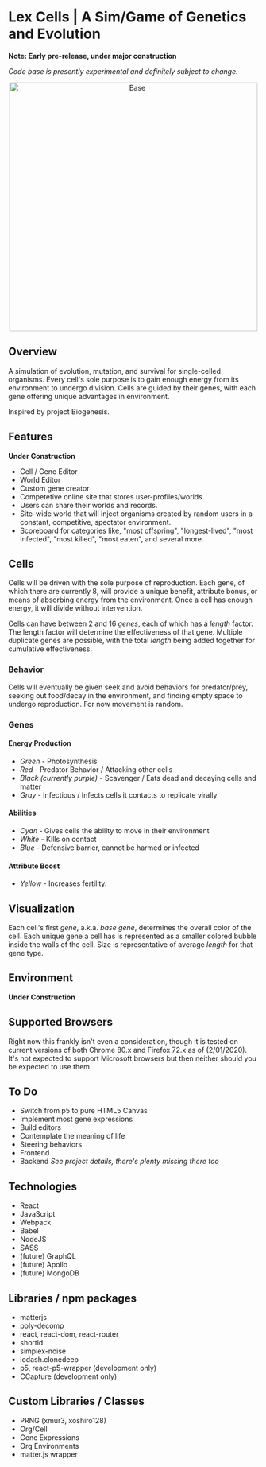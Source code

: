 # Lex Cells | A Sim/Game of Genetics and Evolution

**Note: Early pre-release, under major construction**

*Code base is presently experimental and definitely subject to change.*
<p align="center"><img src="./readme_imgs/demo2.gif" alt="Base" width="500"></p>

## Overview
A simulation of evolution, mutation, and survival for single-celled organisms.
Every cell's sole purpose is to gain enough energy from its environment to 
undergo division.  Cells are guided by their genes, with each gene offering
unique advantages in environment.

Inspired by project Biogenesis.

## Features

**Under Construction**
  * Cell / Gene Editor
  * World Editor
  * Custom gene creator
  * Competetive online site that stores user-profiles/worlds.  
  * Users can share their worlds and records.
  * Site-wide world that will inject organisms created by random users in
    a constant, competitive, spectator environment.
  * Scoreboard for categories like, "most offspring",
    "longest-lived", "most infected", "most killed", "most eaten", and several
    more.

## Cells
Cells will be driven with the sole purpose of reproduction.  Each gene, of which
there are currently 8, will provide a unique benefit, attribute bonus, or means
of absorbing energy from the environment.  Once a cell has enough energy, it
will divide without intervention.

Cells can have between 2 and 16 *genes*, each of which has a *length* factor.
The length factor will determine the effectiveness of that gene.  Multiple 
duplicate genes are possible, with the total *length* being added together for
cumulative effectiveness.

### Behavior
Cells will eventually be given seek and avoid behaviors for predator/prey,
seeking out food/decay in the environment, and finding empty space to undergo
reproduction.  For now movement is random.

### Genes
#### Energy Production
  * *Green* - Photosynthesis
  * *Red* - Predator Behavior / Attacking other cells
  * *Black (currently purple)* - Scavenger / Eats dead and decaying cells and matter
  * *Gray* - Infectious / Infects cells it contacts to replicate virally

#### Abilities
  * *Cyan* - Gives cells the ability to move in their environment
  * *White* - Kills on contact
  * *Blue* - Defensive barrier, cannot be harmed or infected

#### Attribute Boost
  * *Yellow* - Increases fertility.

## Visualization
Each cell's first *gene*, a.k.a. *base gene*, determines the overall color of
the cell.  Each unique gene a cell has is represented as a smaller colored
bubble inside the walls of the cell.  Size is representative of average
*length* for that gene type.

## Environment
**Under Construction**

## Supported Browsers
Right now this frankly isn't even a consideration, though
it is tested on current versions of both Chrome 80.x and Firefox 72.x
as of (2/01/2020).  It's not expected to support Microsoft
browsers but then neither should you be expected to use
them.

## To Do
* Switch from p5 to pure HTML5 Canvas
* Implement most gene expressions
* Build editors
* Contemplate the meaning of life
* Steering behaviors
* Frontend
* Backend
*See project details, there's plenty missing there too*



## Technologies
* React
* JavaScript
* Webpack
* Babel
* NodeJS
* SASS
* (future) GraphQL
* (future) Apollo
* (future) MongoDB

## Libraries / npm packages
* matterjs
* poly-decomp
* react, react-dom, react-router
* shortid
* simplex-noise
* lodash.clonedeep
* p5, react-p5-wrapper (development only)
* CCapture (development only)

## Custom Libraries / Classes
* PRNG (xmur3, xoshiro128)
* Org/Cell
* Gene Expressions
* Org Environments
* matter.js wrapper

